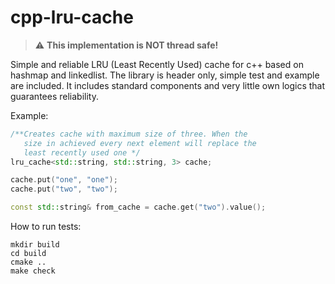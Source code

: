 # cpp-lru-cache

> ⚠️ **This implementation is NOT thread safe!**

Simple and reliable LRU (Least Recently Used) cache for c++ based on hashmap and linkedlist. The library is header only, simple test and example are included.
It includes standard components and very little own logics that guarantees reliability.

Example:

```c++
/**Creates cache with maximum size of three. When the 
   size in achieved every next element will replace the 
   least recently used one */
lru_cache<std::string, std::string, 3> cache;

cache.put("one", "one");
cache.put("two", "two");

const std::string& from_cache = cache.get("two").value();

```

How to run tests:

```shell
mkdir build
cd build
cmake ..
make check
```
